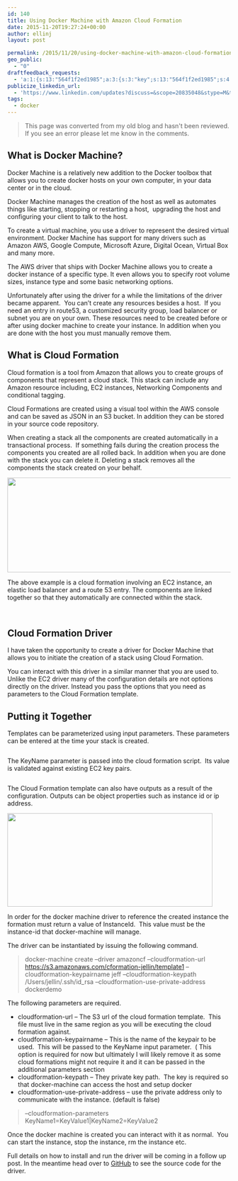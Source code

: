 ```yaml
---
id: 140
title: Using Docker Machine with Amazon Cloud Formation
date: 2015-11-20T19:27:24+00:00
author: ellinj
layout: post

permalink: /2015/11/20/using-docker-machine-with-amazon-cloud-formation/
geo_public:
  - "0"
draftfeedback_requests:
  - 'a:1:{s:13:"564f1f2ed1985";a:3:{s:3:"key";s:13:"564f1f2ed1985";s:4:"time";s:10:"1448025902";s:7:"user_id";s:6:"269853";}}'
publicize_linkedin_url:
  - 'https://www.linkedin.com/updates?discuss=&scope=20835048&stype=M&topic=6073627541657174016&type=U&a=Zez8'
tags:
  - docker
---
```


>This page was converted from my old blog and hasn't been reviewed. If you see an error please let me know in the comments.


## What is Docker Machine?

Docker Machine is a relatively new addition to the Docker toolbox that allows you to create docker hosts on your own computer, in your data center or in the cloud.

Docker Machine manages the creation of the host as well as automates things like starting, stopping or restarting a host,  upgrading the host and configuring your client to talk to the host.

To create a virtual machine, you use a driver to represent the desired virtual environment. Docker Machine has support for many drivers such as Amazon AWS, Google Compute, Microsoft Azure, Digital Ocean, Virtual Box and many more.

The AWS driver that ships with Docker Machine allows you to create a docker instance of a specific type. It even allows you to specify root volume sizes, instance type and some basic networking options.

Unfortunately after using the driver for a while the limitations of the driver became apparent.  You can&#8217;t create any resources besides a host.  If you need an entry in route53, a customized security group, load balancer or subnet you are on your own. These resources need to be created before or after using docker machine to create your instance. In addition when you are done with the host you must manually remove them.

## What is Cloud Formation

Cloud formation is a tool from Amazon that allows you to create groups of components that represent a cloud stack. This stack can include any Amazon resource including, EC2 instances, Networking Components and conditional tagging.

Cloud Formations are created using a visual tool within the AWS console and can be saved as JSON in an S3 bucket. In addition they can be stored in your source code repository.

When creating a stack all the components are created automatically in a transactional process.  If something fails during the creation process the components you created are all rolled back. In addition when you are done with the stack you can delete it. Deleting a stack removes all the components the stack created on your behalf.

<img class="" src="http://www.ellin.com/blogimages/docker-machine_cloudformation_png_1BFEB8A4.png" alt="" width="692" height="214" /> 

The above example is a cloud formation involving an EC2 instance, an elastic load balancer and a route 53 entry. The components are linked together so that they automatically are connected within the stack.

&nbsp;

## Cloud Formation Driver

I have taken the opportunity to create a driver for Docker Machine that allows you to initiate the creation of a stack using Cloud Formation.

You can interact with this driver in a similar manner that you are used to. Unlike the EC2 driver many of the configuration details are not options directly on the driver. Instead you pass the options that you need as parameters to the Cloud Formation template.

## Putting it Together

Templates can be parameterized using input parameters. These parameters can be entered at the time your stack is created.

<img class="alignnone" src="http://www.ellin.com/blogimages/AWS_CloudFormation_Designer_1BFFE940.png" alt="" /> 

The KeyName parameter is passed into the cloud formation script.  Its value is validated against existing EC2 key pairs.

<img class="alignnone" src="http://www.ellin.com/blogimages/AWS_CloudFormation_Designer_1BFFE9D3.png" alt="" /> 

The Cloud Formation template can also have outputs as a result of the configuration. Outputs can be object properties such as instance id or ip address.

<img class="alignnone" src="http://www.ellin.com/blogimages/AWS_CloudFormation_Designer_1BFFEA3B.png" alt="" width="463" height="211" /> 

In order for the docker machine driver to reference the created instance the formation must return a value of InstanceId.  This value must be the instance-id that docker-machine will manage.

The driver can be instantiated by issuing the following command.

> docker-machine create &#8211;driver amazoncf &#8211;cloudformation-url https://s3.amazonaws.com/cformation-jellin/template1 &#8211;cloudformation-keypairname jeff &#8211;cloudformation-keypath /Users/jellin/.ssh/id_rsa &#8211;cloudformation-use-private-address dockerdemo

The following parameters are required.

  * cloudformation-url &#8211; The S3 url of the cloud formation template.  This file must live in the same region as you will be executing the cloud formation against.
  * cloudformation-keypairname &#8211; This is the name of the keypair to be used.  This will be passed to the KeyName input parameter.  ( This option is required for now but ultimately I will likely remove it as some cloud formations might not require it and it can be passed in the additional parameters section
  * cloudformation-keypath &#8211; They private key path.  The key is required so that docker-machine can access the host and setup docker
  * cloudformation-use-private-address &#8211; use the private address only to communicate with the instance. (default is false)

> &#8211;cloudformation-parameters KeyName1=KeyValue1|KeyName2=KeyValue2

Once the docker machine is created you can interact with it as normal.  You can start the instance, stop the instance, rm the instance etc.

Full details on how to install and run the driver will be coming in a follow up post. In the meantime head over to <a href="https://github.com/jeffellin/machine-cloudformation/tree/vendorize" target="_blank">GitHub</a> to see the source code for the driver.